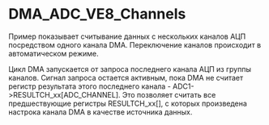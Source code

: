 ﻿# DMA_ADC_VE8_Channels

Пример показывает считывание данных с нескольких каналов АЦП посредством одного канала DMA. Переключение каналов происходит в автоматическом режиме.

Цикл DMA запускается от запроса последнего канала АЦП из группы каналов. Сигнал запроса остается активным, пока DMA не считает регистр результата этого последнего канала - ADC1->RESULTCH_xx[ADC_CHANNEL]. Это позволяет считать все предшествующие регистры RESULTCH_xx[], с которых произведена настрока канала DMA в качестве источника данных.